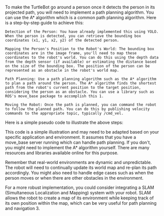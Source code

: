 To make the TurtleBot go around a person once it detects the person in its projected path, you will need to implement a path planning algorithm. You can use the A* algorithm which is a common path planning algorithm. Here is a step-by-step guide to achieve this:

    Detection of the Person: You have already implemented this using YOLO. When the person is detected, you can retrieve the bounding box coordinates (x1, y1, x2, y2) of the detected person.

    Mapping the Person's Position to the Robot's World: The bounding box coordinates are in the image frame, you'll need to map these coordinates to the robot's world. You can do this using the depth data from the depth sensor (if available) or estimating the distance based on the size of the bounding box. The position of the person can be represented as an obstacle in the robot's world map.

    Path Planning: Use a path planning algorithm such as the A* algorithm to plan a path around the person. The A* algorithm finds the shortest path from the robot's current position to the target position, considering the person as an obstacle. You can use a library such as ROS's move_base package to accomplish this 1.

    Moving the Robot: Once the path is planned, you can command the robot to follow the planned path. You can do this by publishing velocity commands to the appropriate topic, typically /cmd_vel.

Here is a simple pseudo code to illustrate the above steps:



This code is a simple illustration and may need to be adapted based on your specific application and environment. It assumes that you have a move_base server running which can handle path planning. If you don't, you might need to implement the A* algorithm yourself. There are many resources and libraries available online for this purpose.

Remember that real-world environments are dynamic and unpredictable. The robot will need to continually update its world map and re-plan its path accordingly. You might also need to handle edge cases such as when the person moves or when there are other obstacles in the environment.

For a more robust implementation, you could consider integrating a SLAM (Simultaneous Localization and Mapping) system with your robot. SLAM allows the robot to create a map of its environment while keeping track of its own position within the map, which can be very useful for path planning and navigation 3.
